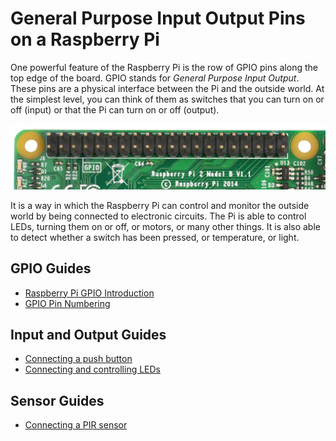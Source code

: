 # General Purpose Input Output Pins on a Raspberry Pi

One powerful feature of the Raspberry Pi is the row of GPIO pins along the top edge of the board. GPIO stands for *General Purpose Input Output*. These pins are a physical interface between the Pi and the outside world. At the simplest level, you can think of them as switches that you can turn on or off (input) or that the Pi can turn on or off (output).

![GPIO pins](images/gpio-pins-pi2.jpg)

It is a way in which the Raspberry Pi can control and monitor the outside world by being connected to electronic circuits. The Pi is able to control LEDs, turning them on or off, or motors, or many other things. It is also able to detect whether a switch has been pressed, or temperature, or light.

## GPIO Guides
- [Raspberry Pi GPIO Introduction](gpio-plus-and-pi2.md)
- [GPIO Pin Numbering](pin-numbering.md)

## Input and Output Guides
- [Connecting a push button](connect-button.md)
- [Connecting and controlling LEDs](connect-leds.md)

## Sensor Guides
- [Connecting a PIR sensor](connect-pir.md)
